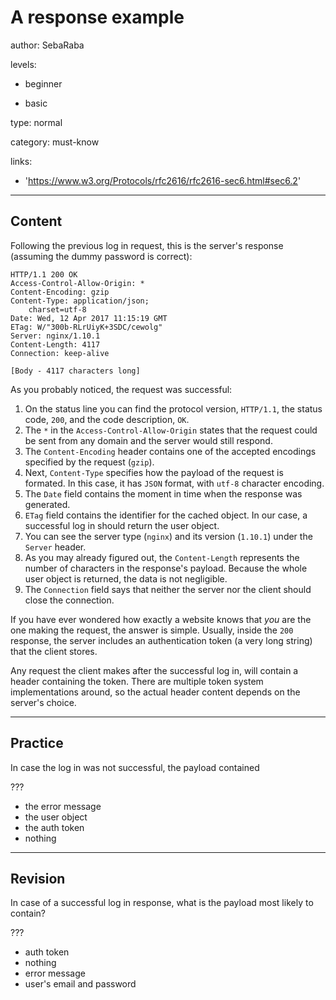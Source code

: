 # A response example
author: SebaRaba

levels:

  - beginner

  - basic

type: normal

category: must-know

links:

  - 'https://www.w3.org/Protocols/rfc2616/rfc2616-sec6.html#sec6.2'

---
## Content

Following the previous log in request, this is the server's response (assuming the dummy password is correct):
```text
HTTP/1.1 200 OK
Access-Control-Allow-Origin: *
Content-Encoding: gzip
Content-Type: application/json;
    charset=utf-8
Date: Wed, 12 Apr 2017 11:15:19 GMT
ETag: W/"300b-RLrUiyK+3SDC/cewolg"
Server: nginx/1.10.1
Content-Length: 4117
Connection: keep-alive

[Body - 4117 characters long]
```

As you probably noticed, the request was successful:
1. On the status line you can find the protocol version, `HTTP/1.1`, the status code, `200`, and the code description, `OK`.
2. The `*` in the `Access-Control-Allow-Origin` states that the request could be sent from any domain and the server would still respond.
3. The `Content-Encoding` header contains one of the accepted encodings specified by the request (`gzip`).
4. Next, `Content-Type` specifies how the payload of the request is formated. In this case, it has `JSON` format, with `utf-8` character encoding.
5. The `Date` field contains the moment in time when the response was generated.
6. `ETag` field contains the identifier for the cached object. In our case, a successful log in should return the user object.
7. You can see the server type (`nginx`) and its version (`1.10.1`) under the `Server` header.
8. As you may already figured out, the `Content-Length` represents the number of characters in the response's payload. Because the whole user object is returned, the data is not negligible.
9. The `Connection` field says that neither the server nor the client should close the connection.

If you have ever wondered how exactly a website knows that *you* are the one making the request, the answer is simple. Usually, inside the `200` response, the server includes an authentication token (a very long string) that the client stores.

Any request the client makes after the successful log in, will contain a header containing the token. There are multiple token system implementations around, so the actual header content depends on the server's choice.

---
## Practice

In case the log in was not successful, the payload contained

???

* the error message
* the user object
* the auth token
* nothing

---
## Revision

In case of a successful log in response, what is the payload most likely to contain?

???

* auth token
* nothing
* error message
* user's email and password
